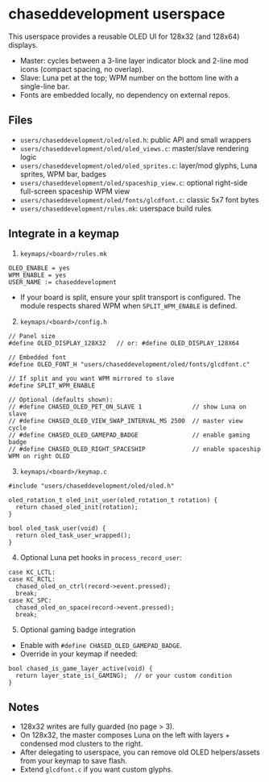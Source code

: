 # chaseddevelopment userspace

This userspace provides a reusable OLED UI for 128x32 (and 128x64) displays.

- Master: cycles between a 3-line layer indicator block and 2-line mod icons (compact spacing, no overlap).
- Slave: Luna pet at the top; WPM number on the bottom line with a single-line bar.
- Fonts are embedded locally, no dependency on external repos.

## Files
- `users/chaseddevelopment/oled/oled.h`: public API and small wrappers
- `users/chaseddevelopment/oled/oled_views.c`: master/slave rendering logic
- `users/chaseddevelopment/oled/oled_sprites.c`: layer/mod glyphs, Luna sprites, WPM bar, badges
- `users/chaseddevelopment/oled/spaceship_view.c`: optional right-side full-screen spaceship WPM view
- `users/chaseddevelopment/oled/fonts/glcdfont.c`: classic 5x7 font bytes
- `users/chaseddevelopment/rules.mk`: userspace build rules

## Integrate in a keymap
1) `keymaps/<board>/rules.mk`
```
OLED_ENABLE = yes
WPM_ENABLE = yes
USER_NAME := chaseddevelopment
```
- If your board is split, ensure your split transport is configured. The module respects shared WPM when `SPLIT_WPM_ENABLE` is defined.

2) `keymaps/<board>/config.h`
```
// Panel size
#define OLED_DISPLAY_128X32   // or: #define OLED_DISPLAY_128X64

// Embedded font
#define OLED_FONT_H "users/chaseddevelopment/oled/fonts/glcdfont.c"

// If split and you want WPM mirrored to slave
#define SPLIT_WPM_ENABLE

// Optional (defaults shown):
// #define CHASED_OLED_PET_ON_SLAVE 1              // show Luna on slave
// #define CHASED_OLED_VIEW_SWAP_INTERVAL_MS 2500  // master view cycle
// #define CHASED_OLED_GAMEPAD_BADGE               // enable gaming badge
// #define CHASED_OLED_RIGHT_SPACESHIP             // enable spaceship WPM on right OLED
```

3) `keymaps/<board>/keymap.c`
```
#include "users/chaseddevelopment/oled/oled.h"

oled_rotation_t oled_init_user(oled_rotation_t rotation) {
  return chased_oled_init(rotation);
}

bool oled_task_user(void) {
  return oled_task_user_wrapped();
}
```

4) Optional Luna pet hooks in `process_record_user`:
```
case KC_LCTL:
case KC_RCTL:
  chased_oled_on_ctrl(record->event.pressed);
  break;
case KC_SPC:
  chased_oled_on_space(record->event.pressed);
  break;
```

5) Optional gaming badge integration
- Enable with `#define CHASED_OLED_GAMEPAD_BADGE`.
- Override in your keymap if needed:
```
bool chased_is_game_layer_active(void) {
  return layer_state_is(_GAMING);  // or your custom condition
}
```

## Notes
- 128x32 writes are fully guarded (no page > 3).
- On 128x32, the master composes Luna on the left with layers + condensed mod clusters to the right.
- After delegating to userspace, you can remove old OLED helpers/assets from your keymap to save flash.
- Extend `glcdfont.c` if you want custom glyphs.








